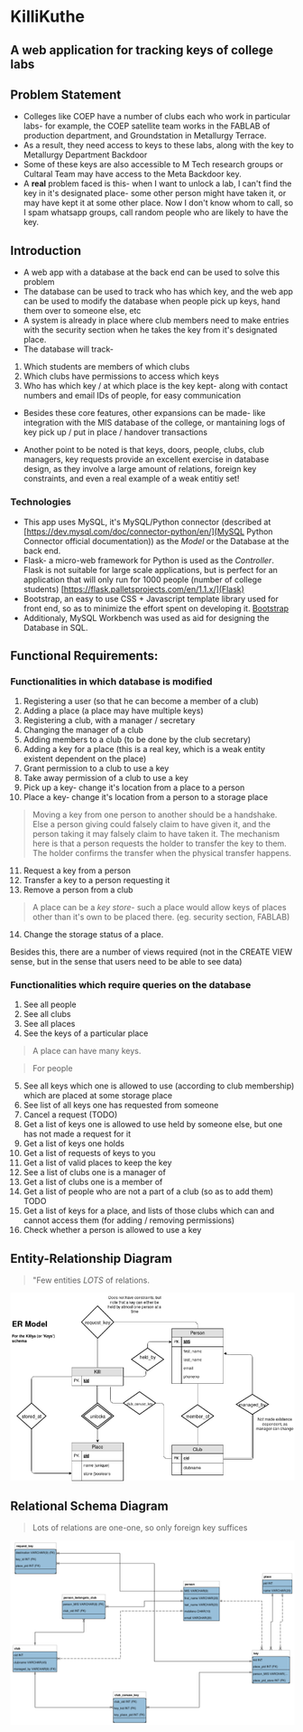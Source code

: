 # KilliKuthe
## A web application for tracking keys of college labs

## Problem Statement
* Colleges like COEP have a number of clubs each who work in particular labs- for example, the COEP satellite team works in the FABLAB of production department, and Groundstation in Metallurgy Terrace.
* As a result, they need access to keys to these labs, along with the key to Metallurgy Department Backdoor
* Some of these keys are also accessible to M Tech research groups or Cultaral Team may have access to the Meta Backdoor key.
* A **real** problem faced is this- when I want to unlock a lab, I can't find the key in it's designated place- some other person might have taken it, or may have kept it at some other place. Now I don't know whom to call, so I spam whatsapp groups, call random people who are likely to have the key.

## Introduction
* A web app with a database at the back end can be used to solve this problem
* The database can be used to track who has which key, and the web app can be used to modify the database when people pick up keys, hand them over to someone else, etc
* A system is already in place where club members need to make entries with the security section when he takes the key from it's designated place.
* The database will track-
 1. Which students are members of which clubs
 2. Which clubs have permissions to access which keys
 3. Who has which key / at which place is the key kept- along with contact numbers and email IDs of people, for easy communication
* Besides these core features, other expansions can be made- like integration with the MIS database of the college, or mantaining logs of key pick up / put in place / handover transactions

* Another point to be noted is that keys, doors, people, clubs, club managers, key requests provide an excellent exercise in database design, as they involve a large amount of relations, foreign key constraints, and even a real example of a weak entitiy set!

### Technologies
* This app uses MySQL, it's MySQL/Python connector (described at [https://dev.mysql.com/doc/connector-python/en/](MySQL Python Connector official documentation)) as the *Model* or the Database at the back end.
* Flask- a micro-web framework for Python is used as the *Controller*. Flask is not suitable for large scale applications, but is perfect for an application that will only run for 1000 people (number of college students) [https://flask.palletsprojects.com/en/1.1.x/](Flask)
* Bootstrap, an easy to use CSS + Javascript template library used for front end, so as to minimize the effort spent on developing it. [Bootstrap](https://getbootstrap.com/)
* Additionaly, MySQL Workbench was used as aid for designing the Database in SQL.


## Functional Requirements:

### Functionalities in which database is modified

1. Registering a user (so that he can become a member of a club)
2. Adding a place (a place may have multiple keys)
3. Registering a club, with a manager / secretary
4. Changing the manager of a club
5. Adding members to a club (to be done by the club secretary)
6. Adding a key for a place (this is a real key, which is a weak entity existent dependent on the place)
7. Grant permission to a club to use a key
8. Take away permission of a club to use a key
9. Pick up a key- change it's location from a place to a person
10. Place a key- change it's location from a person to a storage place

> Moving a key from one person to another should be a handshake. Else a person giving could falsely claim to have given it, and the person taking it may falsely claim to have taken it. The mechanism here is that a person requests the holder to transfer the key to them. The holder confirms the transfer when the physical transfer happens.

11. Request a key from a person
12. Transfer a key to a person requesting it
13. Remove a person from a club

> A place can be a *key store*- such a place would allow keys of places other than it's own to be placed there. (eg. security section, FABLAB)

14. Change the storage status of a place.

Besides this, there are a number of views required (not in the CREATE VIEW sense, but in the sense that users need to be able to see data)

### Functionalities which require queries on the database

1. See all people
2. See all clubs
3. See all places
4. See the keys of a particular place

> A place can have many keys.

> For people

5. See all keys which one is allowed to use (according to club membership) which are placed at some storage place
6. See list of all keys one has requested from someone
7. Cancel a request (TODO)
8. Get a list of keys one is allowed to use held by someone else, but one has not made a request for it
9. Get a list of keys one holds
10. Get a list of requests of keys to you
11. Get a list of valid places to keep the key
12. See a list of clubs one is a manager of
13. Get a list of clubs one is a member of
14. Get a list of people who are not a part of a club (so as to add them) TODO
15. Get a list of keys for a place, and lists of those clubs which can and cannot access them (for adding / removing permissions)
16. Check whether a person is allowed to use a key


## Entity-Relationship Diagram

> "Few entities *LOTS* of relations.

![ER Model for the Killya Database](doc/killya_er_model.png)


## Relational Schema Diagram

> Lots of relations are one-one, so only foreign key suffices

![Schema Diagram for the Killya Database](doc/killya_relational_schema.png)
